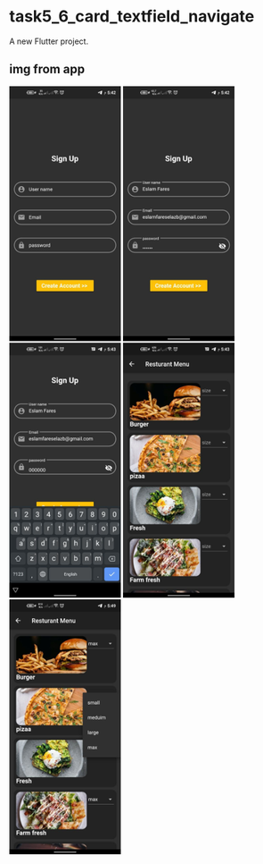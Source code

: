 # task5_6_card_textfield_navigate

A new Flutter project.

## img from app
<p float="left">
  <img src="https://github.com/EslamFares/task5_6_DSC/blob/master/img_from_app/1.jpg" width="200" />
  <img src="https://github.com/EslamFares/task5_6_DSC/blob/master/img_from_app/2.jpg" width="200" />
  <img src="https://github.com/EslamFares/task5_6_DSC/blob/master/img_from_app/3.jpg" width="200" />
  <img src="https://github.com/EslamFares/task5_6_DSC/blob/master/img_from_app/4.jpg" width="200" />
  <img src="https://github.com/EslamFares/task5_6_DSC/blob/master/img_from_app/5.jpg" width="200" />
 
</p>
